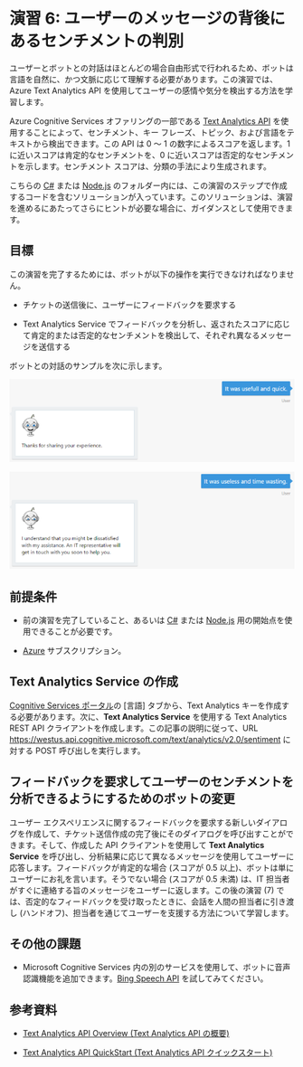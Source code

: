 # 演習 6: ユーザーのメッセージの背後にあるセンチメントの判別

ユーザーとボットとの対話はほとんどの場合自由形式で行われるため、ボットは言語を自然に、かつ文脈に応じて理解する必要があります。この演習では、Azure
Text Analytics API を使用してユーザーの感情や気分を検出する方法を学習します。

Azure Cognitive Services オファリングの一部である [Text Analytics
API](https://azure.microsoft.com/ja-jp/services/cognitive-services/text-analytics/)
を使用することによって、センチメント、キー
フレーズ、トピック、および言語をテキストから検出できます。この API は 0 ～ 1
の数字によるスコアを返します。1 に近いスコアは肯定的なセンチメントを、0
に近いスコアは否定的なセンチメントを示します。センチメント
スコアは、分類の手法により生成されます。

こちらの
[C\#](./CSharp/exercise6-MoodDetection)
または
[Node.js](./Node/exercise6-MoodDetection)
のフォルダー内には、この演習のステップで作成するコードを含むソリューションが入っています。このソリューションは、演習を進めるにあたってさらにヒントが必要な場合に、ガイダンスとして使用できます。

## 目標

この演習を完了するためには、ボットが以下の操作を実行できなければなりません。

-   チケットの送信後に、ユーザーにフィードバックを要求する

-   Text Analytics Service
    でフィードバックを分析し、返されたスコアに応じて肯定的または否定的なセンチメントを検出して、それぞれ異なるメッセージを送信する

ボットとの対話のサンプルを次に示します。

![](media/04b2d8c04ebb44d29f60ac886f29209e.png)

![](media/ab14ca08b5087ffb6c7ed534766d29f8.png)

## 前提条件

-   前の演習を完了していること、あるいは
    [C\#](./CSharp/exercise4-KnowledgeBase)
    または
    [Node.js](./Node/exercise4-KnowledgeBase)
    用の開始点を使用できることが必要です。

-   [Azure](https://azureinfo.microsoft.com/us-freetrial.html?cr_cc=200744395&wt.mc_id=usdx_evan_events_reg_dev_0_iottour_0_0)
    サブスクリプション。

## Text Analytics Service の作成

[Cognitive Services
ポータル](https://azure.microsoft.com/ja-jp/try/cognitive-services/)の [言語]
タブから、Text Analytics キーを作成する必要があります。次に、**Text Analytics
Service** を使用する Text Analytics REST API
クライアントを作成します。この記事の説明に従って、URL
<https://westus.api.cognitive.microsoft.com/text/analytics/v2.0/sentiment>
に対する POST 呼び出しを実行します。

## フィードバックを要求してユーザーのセンチメントを分析できるようにするためのボットの変更

ユーザー
エクスペリエンスに関するフィードバックを要求する新しいダイアログを作成して、チケット送信作成の完了後にそのダイアログを呼び出すことができます。そして、作成した
API クライアントを使用して **Text Analytics Service**
を呼び出し、分析結果に応じて異なるメッセージを使用してユーザーに応答します。フィードバックが肯定的な場合
(スコアが 0.5 以上)、ボットは単にユーザーにお礼を言います。そうでない場合
(スコアが 0.5 未満) は、IT
担当者がすぐに連絡する旨のメッセージをユーザーに返します。この後の演習 (7)
では、否定的なフィードバックを受け取ったときに、会話を人間の担当者に引き渡し
(ハンドオフ)、担当者を通じてユーザーを支援する方法について学習します。

## その他の課題

-   Microsoft Cognitive Services
    内の別のサービスを使用して、ボットに音声認識機能を追加できます。[Bing Speech
    API](https://azure.microsoft.com/ja-jp/services/cognitive-services/speech/)
    を試してみてください。

## 参考資料

-   [Text Analytics API Overview (Text Analytics API
    の概要)](https://docs.microsoft.com/en-us/azure/cognitive-services/text-analytics/overview)

-   [Text Analytics API QuickStart (Text Analytics API
    クイックスタート)](https://docs.microsoft.com/en-us/azure/cognitive-services/text-analytics/quick-start#task-2---detect-sentiment-key-phrases-and-languages)
